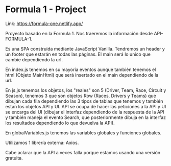 # Formula 1 - Project

Link: https://formula-one.netlify.app/

Proyecto basado en la Formula 1. Nos traeremos la información desde API-FORMULA-1.

Es una SPA construida mediante JavaScript Vanilla. Tendremos un header y un footer que estarán en todas las páginas. El main será lo unico que cambie dependiendo la url.

En index.js tenemos en su mayoría eventos aunque también tenemos el html (Objeto MainHtml) que será insertado en el main dependiendo de la url.

En js.js tenemos los objetos, los "reales" son 5 (Driver, Team, Race, Circuit y Season), tenemos 3 que son objetos Row (Races, Drivers y Teams) que dibujan cada fila dependiendo las 3 tipos de tablas que tenemos y también estan los objetos API y UI. API se ocupa de hacer las peticiones a la API y UI se encarga del UI (dibujar el interfaz dependiendo de la respuesta de la API y también maneja el evento Search, que posteriormente dibuja en la interfaz los resultados dependiendo lo que devuelva la API).

En globalVariables.js tenemos las variables globales y funciones globales.

Utilizamos 1 librería externa: Axios.

Cabe aclarar que la API a veces falla porque estamos usando una versión gratuita.
